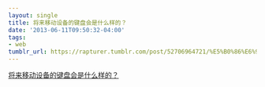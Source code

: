 ```yaml
---
layout: single
title: 将来移动设备的键盘会是什么样的？
date: '2013-06-11T09:50:32-04:00'
tags:
- web
tumblr_url: https://rapturer.tumblr.com/post/52706964721/%E5%B0%86%E6%9D%A5%E7%A7%BB%E5%8A%A8%E8%AE%BE%E5%A4%87%E7%9A%84%E9%94%AE%E7%9B%98%E4%BC%9A%E6%98%AF%E4%BB%80%E4%B9%88%E6%A0%B7%E7%9A%84
---
```

[将来移动设备的键盘会是什么样的？](http://www.36kr.com/p/203903.html)  

